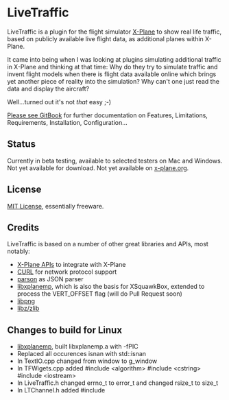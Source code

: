 # LiveTraffic
LiveTraffic is a plugin for the flight simulator [X-Plane](https://www.x-plane.com) to show real life traffic, based on publicly available live flight data, as additional planes within X-Plane.

It came into being when I was looking at plugins simulating additional traffic in X-Plane and thinking at that time: Why do they try to simulate traffic and invent flight models when there is flight data available online which brings yet another piece of reality into the simulation? Why can't one just read the data and display the aircraft?

Well...turned out it's not *that* easy ;-)

[Please see GitBook](https://twinfan.gitbook.io/livetraffic/) for further documentation on Features, Limitations, Requirements, Installation, Configuration...

## Status
Currently in beta testing, available to selected testers on Mac and Windows.
Not yet available for download.
Not yet available on [x-plane.org](https://forums.x-plane.org/index.php?/files/).

## License
[MIT License](https://github.com/TwinFan/LiveTraffic/blob/master/LICENSE), essentially freeware.

## Credits
LiveTraffic is based on a number of other great libraries and APIs, most notably:
- [X-Plane APIs](https://developer.x-plane.com/sdk/plugin-sdk-documents/) to integrate with X-Plane
- [CURL](https://curl.haxx.se/libcurl/) for network protocol support
- [parson](https://github.com/kgabis/parson) as JSON parser
- [libxplanemp](https://github.com/kuroneko/libxplanemp), which is also the basis for XSquawkBox, extended to process the VERT_OFFSET flag (will do Pull Request soon) 
- [libpng](http://www.libpng.org/pub/png/libpng.html)
- [libz/zlib](https://zlib.net)

## Changes to build for Linux
- [libxplanemp](https://github.com/kuroneko/libxplanemp), built libxplanemp.a with -fPIC
- Replaced all occurences isnan with std::isnan
- In TextIO.cpp changed from window to g_window
- In TFWigets.cpp added #include \<algorithm\> #include \<cstring\> #include \<iostream\>
- In LiveTraffic.h changed errno_t to error_t and changed rsize_t to size_t
- In LTChannel.h added #include <condition variable>  
  
